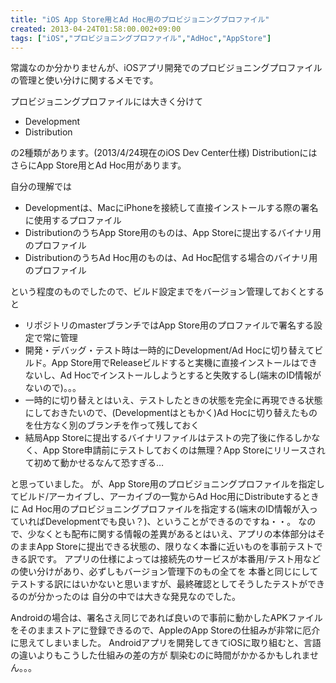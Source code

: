 ```yaml
---
title: "iOS App Store用とAd Hoc用のプロビジョニングプロファイル"
created: 2013-04-24T01:58:00.002+09:00
tags: ["iOS","プロビジョニングプロファイル","AdHoc","AppStore"]
---
```

常識なのか分かりませんが、iOSアプリ開発でのプロビジョニングプロファイルの管理と使い分けに関するメモです。

プロビジョニングプロファイルには大きく分けて

- Development
- Distribution

の2種類があります。(2013/4/24現在のiOS Dev Center仕様)
DistributionにはさらにApp Store用とAd Hoc用があります。
<!--more-->
自分の理解では

- Developmentは、MacにiPhoneを接続して直接インストールする際の署名に使用するプロファイル
- DistributionのうちApp Store用のものは、App Storeに提出するバイナリ用のプロファイル
- DistributionのうちAd Hoc用のものは、Ad Hoc配信する場合のバイナリ用のプロファイル

という程度のものでしたので、ビルド設定までをバージョン管理しておくとすると

- リポジトリのmasterブランチではApp Store用のプロファイルで署名する設定で常に管理
- 開発・デバッグ・テスト時は一時的にDevelopment/Ad Hocに切り替えてビルド。App Store用でReleaseビルドすると実機に直接インストールはできないし、Ad Hocでインストールしようとすると失敗するし(端末のID情報がないので)。。。
- 一時的に切り替えとはいえ、テストしたときの状態を完全に再現できる状態にしておきたいので、(Developmentはともかく)Ad Hocに切り替えたものを仕方なく別のブランチを作って残しておく
- 結局App Storeに提出するバイナリファイルはテストの完了後に作るしかなく、App Store申請前にテストしておくのは無理？App Storeにリリースされて初めて動かせるなんて恐すぎる…

と思っていました。
が、App Store用のプロビジョニングプロファイルを指定してビルド/アーカイブし、アーカイブの一覧からAd Hoc用にDistributeするときに Ad Hoc用のプロビジョニングプロファイルを指定する(端末のID情報が入っていればDevelopmentでも良い？)、ということができるのですね・・。
なので、少なくとも配布に関する情報の差異があるとはいえ、アプリの本体部分はそのままApp Storeに提出できる状態の、限りなく本番に近いものを事前テストできる訳です。 
アプリの仕様によっては接続先のサービスが本番用/テスト用などの使い分けがあり、必ずしもバージョン管理下のもの全てを 本番と同じにしてテストする訳にはいかないと思いますが、最終確認としてそうしたテストができるのが分かったのは 自分の中では大きな発見なのでした。

Androidの場合は、署名さえ同じであれば良いので事前に動かしたAPKファイルをそのままストアに登録できるので、AppleのApp Storeの仕組みが非常に厄介に思えてしまいました。
Androidアプリを開発してきてiOSに取り組むと、言語の違いよりもこうした仕組みの差の方が 馴染むのに時間がかかるかもしれません。。。
